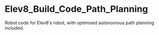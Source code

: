 # Elev8_Build_Code_Path_Planning
 Robot code for Elev8's robot, with optimised autonomous path planning included. 
